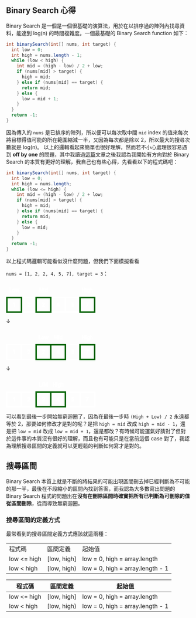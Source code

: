 ## Binary Search 心得
Binary Search 是一個是一個很基礎的演算法，用於在以排序過的陣列內找尋資料，能達到 log(n) 的時間複雜度。一個最基礎的 Binary Search function 如下：
```java
int binarySearch(int[] nums, int target) {
  int low = 0;
  int high = nums.length - 1;
  while (low < high) {
    int mid = (high - low) / 2 + low;
    if (nums[mid] > target) {
      high = mid;
    } else if (nums[mid] == target) {
      return mid;
    } else {
      low = mid + 1;
    }
  }
  return -1;
}
```
因為傳入的 `nums` 是已排序的陣列，所以便可以每次取中間 `mid` index 的值來每次將目標得值可能的所在範圍縮減一半，又因為每次都是除以 2，所以最大的搜尋次數就是 log(n)。
以上的邏輯看起來簡單也很好理解，然而若不小心處理很容易遇到 **off by one** 的問題，其中我讀過[這篇](https://kkc.github.io/2019/03/28/learn-loop-invariant-from-binary-search/)文章之後我認為我開始有方向對於 Binary Search 的本質有更好的理解，我自己也有些心得，先看看以下的程式碼吧：
```java
int binarySearch(int[] nums, int target) {
  int low = 0;
  int high = nums.length;
  while (low <= high) {
    int mid = (high - low) / 2 + low;
    if (nums[mid] > target) {
      high = mid;
    } else if (nums[mid] == target) {
      return mid;
    } else {
      low = mid;
    }
  }
  return -1;
}
```
以上程式碼邏輯可能看似沒什麼問題，但我們下面模擬看看

`nums = [1, 2, 2, 4, 5, 7], target = 3`：

<svg xmlns="http://www.w3.org/2000/svg" width="244" height="84">

 <g stroke-width="2" stroke="#fff" fill="none">
  <text y="25%" alignment-baseline="central" text-anchor="middle"  x="22">Low</text>
  <text y="25%" alignment-baseline="central" text-anchor="middle" x="102">Mid</text>
  <text y="25%" alignment-baseline="central" text-anchor="middle" x="222">High</text>
 </g>
 <g transform="translate(0,40)" stroke="#fff" stroke-width="4" fill="none">
  <rect height="40" width="40" y="2" x="2"/>
  <rect height="40" width="40" y="2" x="42"/>
  <rect height="40" width="40" y="2" x="82"/>
  <rect height="40" width="40" y="2" x="122"/>
  <rect height="40" width="40" y="2" x="162"/>
  <rect height="40" width="40" y="2" x="202"/>
  <rect height="40" width="40" y="2" x="2" stroke="#006400"/>
  <rect height="40" width="40" y="2" x="202" stroke="#006400"/>
  <rect height="40" width="40" y="2" x="82" stroke="#006400"/>
 </g>
 <g  transform="translate(0,40)" stroke-width="2" stroke="#fff" fill="none">
    <text y="25%" alignment-baseline="central" text-anchor="middle"  x="22">1</text>
    <text y="25%" alignment-baseline="central" text-anchor="middle" x="62">2</text>
    <text y="25%" alignment-baseline="central" text-anchor="middle" x="102">2</text>
    <text y="25%" alignment-baseline="central" text-anchor="middle" x="142">4</text>
    <text y="25%" alignment-baseline="central" text-anchor="middle" x="182">5</text>
    <text y="25%" alignment-baseline="central" text-anchor="middle" x="222">7</text>
  </g>
</svg>

↓

<svg xmlns="http://www.w3.org/2000/svg" width="244" height="84">

 <g stroke-width="2" stroke="#fff" fill="none">
  <text y="25%" alignment-baseline="central" text-anchor="middle" x="102">Low</text>
  <text y="25%" alignment-baseline="central" text-anchor="middle"  x="142">Mid</text>
  <text y="25%" alignment-baseline="central" text-anchor="middle" x="222">High</text>
 </g>
 <g transform="translate(0,40)" stroke="#fff" stroke-width="4" fill="none">
  <rect height="40" width="40" y="2" x="2"/>
  <rect height="40" width="40" y="2" x="42"/>
  <rect height="40" width="40" y="2" x="82"/>
  <rect height="40" width="40" y="2" x="122"/>
  <rect height="40" width="40" y="2" x="162"/>
  <rect height="40" width="40" y="2" x="202"/>
  <rect height="40" width="40" y="2" x="122" stroke="#006400"/>
  <rect height="40" width="40" y="2" x="202" stroke="#006400"/>
  <rect height="40" width="40" y="2" x="82" stroke="#006400"/>
 </g>
 <g  transform="translate(0,40)" stroke-width="2" stroke="#fff" fill="none">
    <text y="25%" alignment-baseline="central" text-anchor="middle"  x="22">1</text>
    <text y="25%" alignment-baseline="central" text-anchor="middle" x="62">2</text>
    <text y="25%" alignment-baseline="central" text-anchor="middle" x="102">2</text>
    <text y="25%" alignment-baseline="central" text-anchor="middle" x="142">4</text>
    <text y="25%" alignment-baseline="central" text-anchor="middle" x="182">5</text>
    <text y="25%" alignment-baseline="central" text-anchor="middle" x="222">7</text>
  </g>
</svg>

↓

<svg xmlns="http://www.w3.org/2000/svg" width="244" height="84">

 <g stroke-width="2" stroke="#fff" fill="none">
  <text y="25%" alignment-baseline="central" text-anchor="middle" x="102">L/M</text>
  <text y="25%" alignment-baseline="central" text-anchor="middle"  x="142">High</text>
 </g>
 <g transform="translate(0,40)" stroke="#fff" stroke-width="4" fill="none">
  <rect height="40" width="40" y="2" x="2"/>
  <rect height="40" width="40" y="2" x="42"/>
  <rect height="40" width="40" y="2" x="82"/>
  <rect height="40" width="40" y="2" x="122"/>
  <rect height="40" width="40" y="2" x="162"/>
  <rect height="40" width="40" y="2" x="202"/>
  <rect height="40" width="40" y="2" x="122" stroke="#006400"/>

  <rect height="40" width="40" y="2" x="82" stroke="#006400"/>
 </g>
 <g  transform="translate(0,40)" stroke-width="2" stroke="#fff" fill="none">
    <text y="25%" alignment-baseline="central" text-anchor="middle"  x="22">1</text>
    <text y="25%" alignment-baseline="central" text-anchor="middle" x="62">2</text>
    <text y="25%" alignment-baseline="central" text-anchor="middle" x="102">2</text>
    <text y="25%" alignment-baseline="central" text-anchor="middle" x="142">4</text>
    <text y="25%" alignment-baseline="central" text-anchor="middle" x="182">5</text>
    <text y="25%" alignment-baseline="central" text-anchor="middle" x="222">7</text>
  </g>
</svg>

可以看到最後一步開始無窮迴圈了，因為在最後一步時 `(High + Low) / 2` 永遠都等於 2，那要如何修改才是對的呢？是把 `high = mid` 改成 `high = mid - 1`，還是把 `low = mid` 改成 `low = mid + 1`，還是都改？有時候可能運氣好猜對了但對於這件事的本質沒有很好的理解，而且也有可能只是在當前這個 case 對了，我認為理解搜尋區間的定義就可以更輕鬆的判斷如何寫才是對的。
## 搜尋區間
Binary Search 本質上就是不斷的將結果的可能出現區間刪去掉已經判斷為不可能的那一半，最後在不段縮小的區間內找到答案，而我認為大多數寫出問題的 Binary Search 程式的問題出在**沒有在刪除區間時確實把所有已判斷為可刪除的值從區間刪除**，從而導致無窮迴圈。
### 搜尋區間的定義方式
最常看到的搜尋區間定義方式應該就這兩種：
<table>
  <tr>
    <td>程式碼</td>
    <td>區間定義</td>
    <td>起始值 </td>
  </tr>
  <tr>
    <td>low <= high</td>
    <td>[low, high]</td>
    <td>low = 0, high = array.length</td>
  </tr>
  <tr>
    <td>low < high</td>
    <td>[low, high)</td>
    <td>low = 0, high = array.length - 1</td>
  </tr>
</table>

|程式碼|區間定義|起始值|
|---|---|---|
|low <= high|[low, high]|low = 0, high = array.length|
|low < high|[low, high)|low = 0, high = array.length - 1|
